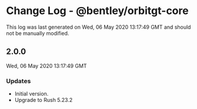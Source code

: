 # Change Log - @bentley/orbitgt-core

This log was last generated on Wed, 06 May 2020 13:17:49 GMT and should not be manually modified.

## 2.0.0
Wed, 06 May 2020 13:17:49 GMT

### Updates

- Initial version.
- Upgrade to Rush 5.23.2

